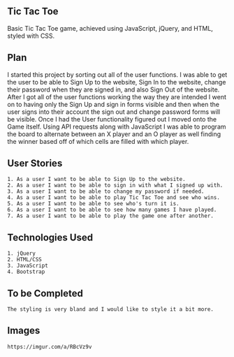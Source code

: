 ## Tic Tac Toe

  Basic Tic Tac Toe game, achieved using JavaScript, jQuery, and HTML, styled with CSS.

## Plan
  I started this project by sorting out all of the user functions. I was able to get the user to be able to Sign Up to the website, Sign In to the website, change their password when they are signed in, and also Sign Out of the website. After I got all of the user functions working the way they are intended I went on to having only the Sign Up and sign in forms visible and then when the user signs into their account the sign out and change password forms will be visible. Once I had the User functionality figured out I moved onto the Game itself. Using API requests along with JavaScript I was able to program the board to alternate between an X player and an O player as well finding the winner based off of which cells are filled with which player.

  ## User Stories
    1. As a user I want to be able to Sign Up to the website.
    2. As a user I want to be able to sign in with what I signed up with.
    3. As a user I want to be able to change my password if needed.
    4. As a user I want to be able to play Tic Tac Toe and see who wins.
    5. As a user I want to be able to see who's turn it is.
    6. As a user I want to be able to see how many games I have played.
    7. As a user I want to be able to play the game one after another.

  ## Technologies Used
    1. jQuery
    2. HTML/CSS
    3. JavaScript
    4. Bootstrap

  ## To be Completed
    The styling is very bland and I would like to style it a bit more.

  ## Images
    https://imgur.com/a/RBcVz9v
